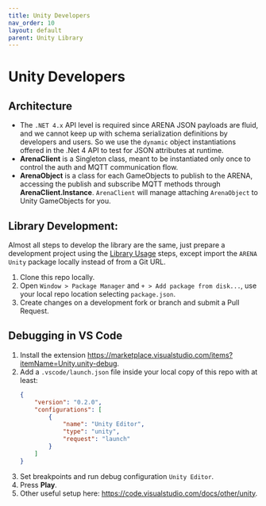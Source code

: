 ```yaml
---
title: Unity Developers
nav_order: 10
layout: default
parent: Unity Library
---
```


# Unity Developers

## Architecture
- The `.NET 4.x` API level is required since ARENA JSON payloads are fluid, and we cannot keep up with schema serialization definitions by developers and users. So we use the `dynamic` object instantiations offered in the .Net 4 API to test for JSON attributes at runtime.
- **ArenaClient** is a Singleton class, meant to be instantiated only once to control the auth and MQTT communication flow.
- **ArenaObject** is a class for each GameObjects to publish to the ARENA, accessing the publish and subscribe MQTT methods through **ArenaClient.Instance**. `ArenaClient` will manage attaching `ArenaObject` to Unity GameObjects for you.

## Library Development:
Almost all steps to develop the library are the same, just prepare a development project using the [Library Usage](#library-usage) steps, except import the `ARENA Unity` package locally instead of from a Git URL.
1. Clone this repo locally.
1. Open `Window > Package Manager` and `+ > Add package from disk...`, use your local repo location selecting `package.json`.
1. Create changes on a development fork or branch and submit a Pull Request.

## Debugging in VS Code
1. Install the extension https://marketplace.visualstudio.com/items?itemName=Unity.unity-debug.
1. Add a `.vscode/launch.json` file inside your local copy of this repo with at least:
    ``` json
    {
        "version": "0.2.0",
        "configurations": [
            {
                "name": "Unity Editor",
                "type": "unity",
                "request": "launch"
            }
        ]
    }
    ```
1. Set breakpoints and run debug configuration `Unity Editor`.
1. Press **Play**.
1. Other useful setup here: https://code.visualstudio.com/docs/other/unity.
